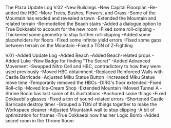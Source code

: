 The Plaza Update Log
V.02
-New Buildings
-New Capital Floorplan
-Re-added the HBC
-More Trees, Bushes, Flowers, and Grass
-Some of the Mountain has eroded and revealed a town
-Extended the Mountain and related terrain
-Re-modelled the Beach stairs
-Added a dialogue option to True Dokkaebi to account for the new room
-Fixed some roll-clipping
-Thickened some geometry to stop further roll-clipping
-Added some placeholders for floors
-Fixed some infinite yield errors
-Fixed some gaps between terrain on the Mountain
-Fixed a TON of Z-Fighting

V.01
-Added Update Log
-Added Beach
-Added Beach-related props
-Added Luke
-New Badge for finding "The Secret"
-Added Advanced Movement
-Swapped Nitro Cell and HBC, contradictory to how they were used previously
-Moved HBC obtainment
-Replaced Reinforced Walls with Castle Barricade
-Adjusted Miku Statue Button
-Increased Miku Statue move time
-Temporarily removed the HBCs
-DIRG's floor extended
-Fixed Roll-clip
-Moved Ice-Cream Shop
-Extended Mountain
-Moved Tunnel A
-Shrine Room has lost some of its illustrations
-Anchored some things
-Fixed Dokkaebi's glasses
-Fixed a ton of sound-related errors
-Shortened Castle Barricade destroy timer
-Grouped a TON of things together to make the Workspace cleaner
-Adjusted MountainA wall to stop clipping
-A bit of optimization for frames
-True Dokkaebi now has her Logic Bomb
-Added secret room in the Throne Room
